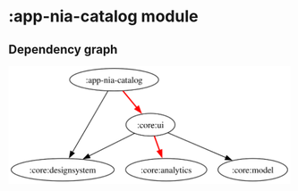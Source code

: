 # :app-nia-catalog module
## Dependency graph
![Dependency graph](../docs/images/graphs/dep_graph_app_nia_catalog.svg)
